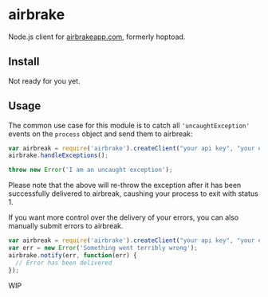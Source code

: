 # airbrake

Node.js client for [airbrakeapp.com](), formerly hoptoad.

## Install

Not ready for you yet.

## Usage

The common use case for this module is to catch all `'uncaughtException'`
events on the `process` object and send them to airbreak:

``` javascript
var airbreak = require('airbrake').createClient("your api key", "your environment");
airbrake.handleExceptions();

throw new Error('I am an uncaught exception');
```

Please note that the above will re-throw the exception after it has been
successfully delivered to airbreak, caushing your process to exit with status 1.

If you want more control over the delivery of your errors, you can also
manually submit errors to airbreak.

``` javascript
var airbreak = require('airbrake').createClient("your api key", "your environment");
var err = new Error('Something went terribly wrong');
airbrake.notify(err, function(err) {
  // Error has been delivered
});
```

WIP
